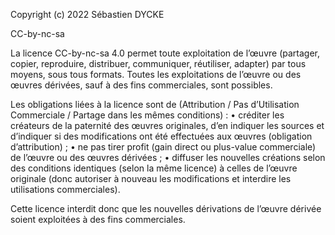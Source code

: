 Copyright (c) 2022 Sébastien DYCKE

CC-by-nc-sa

La licence CC-by-nc-sa 4.0 permet toute exploitation de l’œuvre (partager, copier, reproduire, distribuer, communiquer, réutiliser, adapter) par tous moyens, sous tous formats. Toutes les exploitations de l’œuvre ou des œuvres dérivées, sauf à des fins commerciales, sont possibles.

Les obligations liées à la licence sont de (Attribution / Pas d’Utilisation Commerciale / Partage dans les mêmes conditions) : • créditer les créateurs de la paternité des œuvres originales, d’en indiquer les sources et d’indiquer si des modifications ont été effectuées aux œuvres (obligation d’attribution) ; • ne pas tirer profit (gain direct ou plus-value commerciale) de l’œuvre ou des œuvres dérivées ; • diffuser les nouvelles créations selon des conditions identiques (selon la même licence) à celles de l’œuvre originale (donc autoriser à nouveau les modifications et interdire les utilisations commerciales).

Cette licence interdit donc que les nouvelles dérivations de l’œuvre dérivée soient exploitées à des fins commerciales.